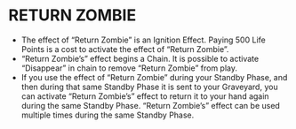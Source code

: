 # RETURN ZOMBIE

*   The effect of “Return Zombie” is an Ignition Effect. Paying 500 Life Points is a cost to activate the effect of “Return Zombie”.
*   “Return Zombie’s” effect begins a Chain. It is possible to activate “Disappear” in chain to remove “Return Zombie” from play.
*   If you use the effect of “Return Zombie” during your Standby Phase, and then during that same Standby Phase it is sent to your Graveyard, you can activate “Return Zombie’s” effect to return it to your hand again during the same Standby Phase. “Return Zombie’s” effect can be used multiple times during the same Standby Phase.
